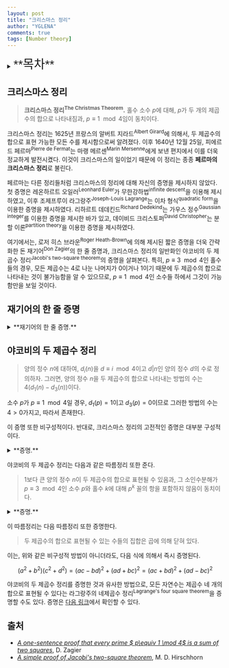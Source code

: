```yaml
---
layout: post
title: "크리스마스 정리"
author: "YGLENA"
comments: true
tags: [Number theory]
---
```

<details><summary>
<span style="font-size:2em;font-family: Helvetica;">**목차**</span>
</summary>
* 목차
{:toc}
</details>

## 크리스마스 정리
> **크리스마스 정리<sup>The Christmas Theorem</sup>.** 홀수 소수 $p$에 대해, $p$가 두 개의 제곱수의 합으로 나타내짐과, $p\equiv 1 \mod 4$임이 동치이다.

크리스마스 정리는 1625년 프랑스의 알버트 지라드<sup>Albert Girard</sup>에 의해서, 두 제곱수의 합으로 표현 가능한 모든 수를 제시함으로써 알려졌다. 이후 1640년 12월 25일, 피에르 드 페르마<sup>Pierre de Fermat</sup>는 마랭 메르센<sup>Marin Mersenne</sup>에게 보낸 편지에서 이를 더욱 정교하게 발전시켰다. 이것이 크리스마스의 일이었기 때문에 이 정리는 종종 **페르마의 크리스마스 정리**로 불린다.

페르마는 다른 정리들처럼 크리스마스의 정리에 대해 자신의 증명을 제시하지 않았다. 첫 증명은 레온하르트 오일러<sup>Leonhard Euler</sup>가 무한강하법<sup>infinite descent</sup>을 이용해 제시하였고, 이후 조제프루이 라그랑주<sup>Joseph-Louis Lagrange</sup>는 이차 형식<sup>quadratic form</sup>을 이용한 증명을 제시하였다. 리하르트 데데킨드<sup>Richard Dedekind</sup>는 가우스 정수<sup>Gaussian integer</sup>를 이용한 증명을 제시한 바가 있고, 데이비드 크리스토퍼<sup>David Christopher</sup>는 분할 이론<sup>partition theory</sup>을 이용한 증명을 제시하였다.

여기에서는, 로저 히스 브라운<sup>Roger Heath-Brown</sup>에 의해 제시된 짧은 증명을 더욱 간략화한 돈 재기어<sup>Don Zagier</sup>의 한 줄 증명과, 크리스마스 정리의 일반화인 야코비의 두 제곱수 정리<sup>Jacobi's two-square theorem</sup>의 증명을 살펴본다. 특히, $p\equiv 3 \mod 4$인 홀수들의 경우, 모든 제곱수는 $4$로 나눈 나머지가 $0$이거나 $1$이기 때문에 두 제곱수의 합으로 나타내는 것이 불가능함을 알 수 있으므로, $p\equiv 1 \mod 4$인 소수들 하에서 그것이 가능함만을 보일 것이다.

## 재기어의 한 줄 증명

<details><summary>**재기어의 한 줄 증명.**
</summary>

유한집합 $S=\\{ (x,y,z)\in \mathbb{N}^3:x^2+4yz=p\\}$의 다음 대합<sup>involution</sup>

$$
(x,y,z)\mapsto \begin{cases}
&(x+2z,z,y-x-z),& x < y-z \\\
&(2y-x, y, x-y+z),& y-z < x < 2y \\\
&(x-2y, x-y+z, y),& x > 2y
\end{cases}
$$

은 단 하나의 고정점을 가지므로 $\vert S \vert $는 홀수이고, 따라서 $ (x,y,z)\mapsto (x,z,y) $는 고정점을 가진다. $\square$

   <details><summary>**네...?**
   </summary>

   이 증명은 한 줄로 구성되어 있지만 많은 세부적인 내용이 생략되어 있다. 하나하나씩 살펴 보자.

   * **$S$는 유한집합이다** : $0 < x,y,z \leq p$이므로, $\vert S \vert < p^3$이다.

   * **주어진 식이 대합이다** : 주어진 식을 $f$라고 하자. $f(x,y,z)\in S$임은 직접 계산으로 확인할 수 있다.
      * $x < y-z$일 때, $f(x,y,z)=(x+2z, z, y-x-z)$이다. $y-x-z>0$이므로 이는 잘 정의된다. $x+2z>2z$이므로 $f^2(x,y,z)=(x,y,z)$이다. 
      * $y-z< x< 2y$일 때, $f(x,y,z)=(2y-x, y, x-y+z)$이다. $2y-x>0$이고 $x+z-y>0$ 이므로 이는 잘 정의된다. $2y-x-z < 2y-x < 2y$이므로 $f^2(x,y,z)=(x,y,z)$이다.
      * $x > 2y$일 때, $f(x,y,z)=(x-2y, x-y, y)$이다. $x-2y>0$이므로 이는 잘 정의된다. $x-2y< x-2y+z$이므로 $f^2(x,y,z)=(x,y,z)$이다.
   
   * **단 하나의 고정점을 가진다** : $x=x+2z$임과 $x=x-2y$임이 불가능하므로, $y-z< x < 2y $ 조건 하에서 $x=2y-x$, $z=x-y+z$ 두 가지 조건을 충족시켜야 고정점이 된다. 이는 $x=y$임을 말하고, 따라서 $x(x+4z)=p$가 된다. $p$가 소수이고 $x< x+4z$이므로 $x=1$이고, 따라서 $p=4z+1$이다. $p\equiv 1 \mod 4$이므로 그러한 $z$는 존재한다.

   이 증명의 특징은 비구성적<sup>non-constructive</sup>이라는 것이다. 우리는 이 증명을 통해 그러한 표현이 존재한다는 것만을 알 수 있을 뿐, 어떤 제곱수 둘이 $p$를 나타내는지는 조금도 알 수 없다.

   해당 대합은 정사각형에 네 개의 직사각형을 둘러 붙인 도형의 두 가지 분할법으로 그림화시켜 나타낼 수 있다. [다음 링크](https://mathoverflow.net/questions/31113/zagiers-one-sentence-proof-of-a-theorem-of-fermat/299696#299696)에서 그림을 확인할 수 있다.

   </details>

</details>

## 야코비의 두 제곱수 정리
> 양의 정수 $n$에 대하여, $d_i(n)$을 $d\equiv i \mod 4$이고 $d\vert n$인 양의 정수 $d$의 수로 정의하자. 그러면, 양의 정수 $n$을 두 제곱수의 합으로 나타내는 방법의 수는 $4(d_1(n)-d_3(n))$이다.

소수 $p$가 $p\equiv 1 \mod 4$일 경우, $d_1(p)=1$이고 $d_3(p)=0$이므로 그러한 방법의 수는 $4>0$가지고, 따라서 존재한다.

이 증명 또한 비구성적이다. 반대로, 크리스마스 정리의 고전적인 증명은 대부분 구성적이다.

<details><summary>**증명.**
</summary>

이 증명에는 다음 세 곱 항등식<sup>triple-product identity</sup>이 사용된다.

$$
\prod_{n\geq 1}(1+ax^{2n-1})(1+a^{-1}x^{2n-1})(1-x^{2n})=\sum_{-\infty}^{\infty} a^n x^{n^2}
$$

이는 $a\neq 0$이면서 $\vert x\vert < 1$인 모든 복소수 $a, x$에서 성립한다.

위의 식에 $a$ 대신 $-a^2 x$를 대입하고, 이후 $x^2$ 대신 $x$를 대입하면 우리는 다음을 얻는다.

$$
(a-a^{-1})\prod_{n\geq 1}(1-a^2 x^n)(1-a^{-2}x^n)(1-x^n) = \sum_{-\infty}^{\infty} (-1)^n a^{2n+1} x^{(n^2+n)/2}
$$

우변의 식에서 $n$이 짝수인 경우와 홀수인 경우를 나누면 다음과 같이 쓸 수 있다.

$$
\sum_{-\infty}^{\infty} a^{4n+1} x^{2n^2 + n}-\sum_{-\infty}^{\infty} a^{4n-1} x^{2n^2 - n}
$$

각 항을 위와 같이 변형하면 다음을 얻는다.

$$
a\prod_{n\geq 1} (1+a^4 x^{4n-1}) (1+a^{-4}x^{4n-3})(1-x^{4n})-a^{-1}\prod_{n\geq 1} (1+a^4 x^{4n-3})(1+ax^{-4}x^{4n-1})(1-x^{4n}) 
$$

양변을 $a=1$에서 $a$로 미분하고 $2$로 나눠주면 다음을 얻는다.

$$
\prod_{n\geq 1}(1-x^n)^3 = \prod_{n\geq 1} (1+x^{4n-3})(1+x^{4n-1})(1-x^{4n}) \left\{ 1-4\sum_{n\geq 1} \left(\frac{x^{4n-3}}{1+x^{4n-3}}-\frac{x^{4n-1}}{1+x^{4n-1}} \right) \right\}
$$

이제,

$$
\prod_{n\geq 1}(1+x^n)^2(1-x^n)=\prod_{n\geq 1}(1+x^{4n-3})(1+x^{4n-1})(1-x^{4n})
$$

으로 양변을 나눠주면 다음을 얻는다.

$$
\prod_{n\geq 1}\left(\frac{1-x^n}{1+x^n}\right)^2= 1-4\sum_{n\geq 1} \left(\frac{x^{4n-3}}{1+x^{4n-3}}-\frac{x^{4n-1}}{1+x^{4n-1}} \right)
$$

또한,

$$
\prod_{n\geq 1}\left(\frac{1-x^n}{1+x^n}\right)=\sum_{-\infty}^{\infty} (-1)^n x^{n^2}
$$

이므로, 이를 넣고 $x\mapsto -x$를 대입하면 다음을 얻는다.

$$
\left(\sum_{-\infty}^{\infty}x^{n^2} \right)^2 = 1+4\sum_{n\geq 1} \left(\frac{x^{4n-3}}{1-x^{4n-3}}-\frac{x^{4n-1}}{1-x^{4n-1}}\right)
$$

이제 좌우변의 계수를 비교한다. 좌변의 $x$의 차수는 모든 두 제곱수의 합이고, 우변의 $x$의 차수는 $4n-3$과 $4n-1$의 배수들이다. 따라서 좌변의 $n$차 항의 차수는 $n$을 두 제곱수의 합으로 나타낼 수 있는 방법의 수이고, 우변의 $n$차 항의 차수는 $4(d_1(n)-d_3(n))$이다.

</details>

야코비의 두 제곱수 정리는 다음과 같은 따름정리 또한 준다.

> $1$보다 큰 양의 정수 $n$이 두 제곱수의 합으로 표현될 수 있음과, 그 소인수분해가 $p\equiv 3 \mod 4$인 소수 $p$와 홀수 $k$에 대해 $p^k$ 꼴의 항을 포함하지 않음이 동치이다.

<details><summary>**증명.**
</summary>

$d_{1,3}(2n)=d_{1,3}(n)$이므로, 홀수인 $n$에 대해서만 증명하면 된다. 소수 $p$로 나눠지지 않는 $d$에 대해서 $n=dp^k$라 하자. $p\equiv 1\mod 4$라면 $d_{1,3}(n)=(k+1)d_{1,3}(d)$이다. $p\equiv 3\mod 4$이고 $k=2i$라면 $d_{1}(n)=(i+1)d_{1}(d)+id_{3}(d)이고 $d_{3}(n)=id_{1}(d)+(i+1)d_{3}(d)$이다. 따라서 $d_1(n)-d_3(n)=d_1(d)=d_3(d)$이고, 이 두 경우에서 $d$와 $n$의 제곱수의 합으로 표현될 수 있음은 동치이다. 마지막으로 $k=2i-1$이라면 $d_{1,3}(n)=i(d_1(d)+d_3(d))$이므로 $d_{1}(n)-d_{3}(n)=0$이다. $\square$

</details>

이 따름정리는 다음 따름정리 또한 증명한다.
> 두 제곱수의 합으로 표현될 수 있는 수들의 집합은 곱에 의해 닫혀 있다.

이는, 위와 같은 비구성적 방법이 아니더라도, 다음 식에 의해서 즉시 증명된다.

$$
(a^2+b^2)(c^2+d^2)=(ac-bd)^2+(ad+bc)^2=(ac+bd)^2+(ad-bc)^2
$$

야코비의 두 제곱수 정리를 증명한 것과 유사한 방법으로, 모든 자연수는 제곱수 네 개의 합으로 표현될 수 있다는 라그랑주의 네제곱수 정리<sup>Lagrange's four square theorem</sup>을 증명할 수도 있다. 증명은 [다음 링크](https://web.maths.unsw.edu.au/~mikeh/webpapers/paper25.pdf)에서 확인할 수 있다.

## 출처
- [*A one-sentence proof that every prime $ p\equiv 1 \mod 4$ is a sum of two squares*](https://people.mpim-bonn.mpg.de/zagier/files/doi/10.2307/2323918/fulltext.pdf), D. Zagier
- [*A simple proof of Jacobi's two-square theorem*](https://web.maths.unsw.edu.au/~mikeh/webpapers/paper21.pdf), M. D. Hirschhorn